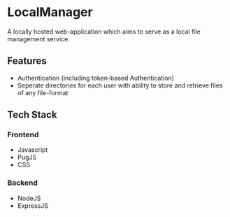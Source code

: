 # LocalManager

A locally hosted web-application which aims to serve as a local file management service.

## Features
  * Authentication (including token-based Authentication)
  * Seperate directories for each user with ability to store and retrieve files of any file-format

## Tech Stack

### Frontend
  * Javascript
  * PugJS
  * CSS
  
### Backend
  * NodeJS
  * ExpressJS
